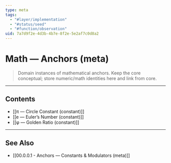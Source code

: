 ```yaml
---
type: meta
tags:
  - "#layer/implementation"
  - "#status/seed"
  - "#function/observation"
uid: 7a7d9f2e-4d3b-4b7e-8f2e-5e2af7c0d8a2
---
```


# Math — Anchors (meta)

> Domain instances of mathematical anchors. Keep the core conceptual; store numeric/math identities here and link from core.

---

## Contents

- [[π — Circle Constant (constant)]]
- [[e — Euler’s Number (constant)]]
- [[φ — Golden Ratio (constant)]]

---

## See Also

- [[00.0.0.1 - Anchors — Constants & Modulators (meta)]]

